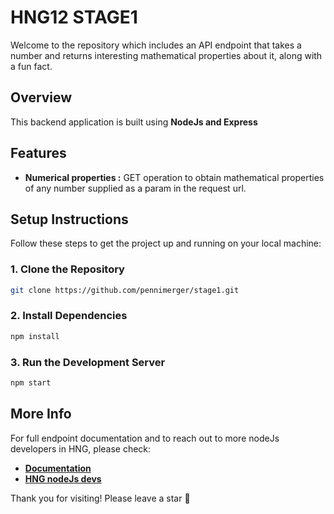 # HNG12 STAGE1

Welcome to the repository which includes an API endpoint that takes a number and returns interesting mathematical properties about it, along with a fun fact.

## Overview

This backend application is built using **NodeJs and Express**

## Features

- **Numerical properties :** GET operation to obtain mathematical properties of any number supplied as a param in the request url.

## Setup Instructions

Follow these steps to get the project up and running on your local machine:

### 1. Clone the Repository

```bash
git clone https://github.com/pennimerger/stage1.git
```

### 2. Install Dependencies

```bash
npm install
```

### 3. Run the Development Server

```bash
npm start
```

## More Info

For full endpoint documentation and to reach out to more nodeJs developers in HNG, please check:
- [**Documentation**](https://documenter.getpostman.com/view/42382485/2sAYdcqrXM)
- [**HNG nodeJs devs**](https://hng.tech/hire/nodejs-developers)

Thank you for visiting! Please leave a star 🌟
